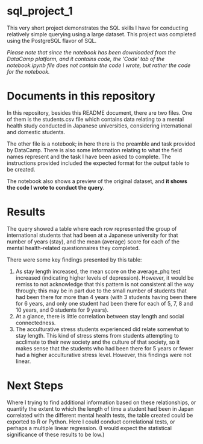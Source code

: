 # sql_project_1
This very short project demonstrates the SQL skills I have for conducting relatively simple querying using a large dataset. This project was completed using the PostgreSQL flavor of SQL. 

_Please note that since the notebook has been downloaded from the DataCamp platform, and it contains code, the 'Code' tab of the notebook.ipynb file does not contain the code I wrote, but rather the code for the notebook._

# Documents in this repository

In this repository, besides this README document, there are two files. One of them is the students.csv file which contains data relating to a mental health study conducted in Japanese universities, considering international and domestic students. 

The other file is a notebook; in here there is the preamble and task provided by DataCamp. There is also some information relating to what the field names represent and the task I have been asked to complete. The instructions provided included the expected format for the output table to be created. 

The notebook also shows a preview of the original dataset, and **it shows the code I wrote to conduct the query**. 

# Results 

The query showed a table where each row represented the group of international students that had been at a Japanese university for that number of years (stay), and the mean (average) score for each of the mental health-related questionnaires they completed. 

There were some key findings presented by this table: 
1. As stay length increased, the mean score on the average_phq test increased (indicating higher levels of depression). However, it would be remiss to not acknowledge that this pattern is not consistent all the way through; this may be in part due to the small number of students that had been there for more than 4 years (with 3 students having been there for 6 years, and only one student had been there for each of 5, 7, 8 and 10 years, and 0 students for 9 years).
2. At a glance, there is little correlation between stay length and social connectedness.
3. The acculturative stress students experienced did relate somewhat to stay length. This kind of stress stems from students attempting to acclimate to their new society and the culture of that society, so it makes sense that the students who had been there for 5 years or fewer had a higher acculturative stress level. However, this findings were not linear.

# Next Steps 

Where I trying to find additional information based on these relationships, or quantify the extent to which the length of time a student had been in Japan correlated with the different mental health tests, the table created could be exported to R or Python. Here I could conduct correlational tests, or perhaps a multiple linear regression. (I would expect the statistical significance of these results to be low.) 
